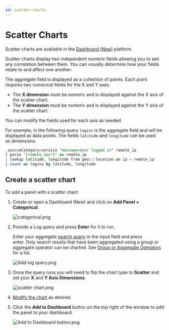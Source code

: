 ```yaml
---
id: scatter-charts
---
```


# Scatter Charts

Scatter charts are available in the [Dashboard (New)](../about.md) platform.

Scatter charts display two independent numeric fields allowing you to see any correlation between them. You can visually determine how your fields relate to and affect one another.

The aggregate field is displayed as a collection of points. Each point requires two numerical fields for the X and Y axes.

* The **X dimension** must be numeric and is displayed against the X axis of the scatter chart.
* The **Y dimension** must be numeric and is displayed against the Y axis of the scatter chart.

You can modify the fields used for each axis as needed.

For example, in the following query `logins` is the aggregate field and will be displayed as data points. The fields `latitude` and `longitude` can be used as dimensions.

```sql
_sourceCategory=service "message=User logged in" remote_ip
| parse "[remote_ip=*]" as remote_ip 
| lookup latitude, longitude from geo://location on ip = remote_ip 
| count as logins by latitude, longitude
```

## Create a scatter chart

To add a panel with a scatter chart:

1. Create or open a Dashboard (New) and click on **Add Panel \>
    Categorical**.  

    ![categorical.png](/img/dashboards-new/panels/scatter-charts/categorical.png)

1. Provide a Log query and press **Enter** for it to run.

    Enter your aggregate [search query](/docs/search/search-query-language/group-aggregate-operators) in the input field and press enter. Only search results that have been aggregated using a group or aggregate operator can be charted. See [Group or Aggregate
    Operators](/docs/search/search-query-language/group-aggregate-operators) for a list.

    ![Add log query.png](/img/dashboards-new/create-dashboard-new/Add-log-query.png)

1. Once the query runs you will need to flip the chart type to **Scatter** and set your **X** and **Y Axis Dimensions**.  

    ![scatter chart.png](/img/dashboards-new/panels/scatter-charts/scatter-chart.png)

1. [Modify the chart](./modify-chart.md) as desired.

1. Click the **Add to Dashboard** button on the top right of the window to add the panel to your dashboard.  

    ![Add to Dashboard button.png](/img/dashboards-new/create-dashboard-new/Add-to-Dashboard-button.png)
 
